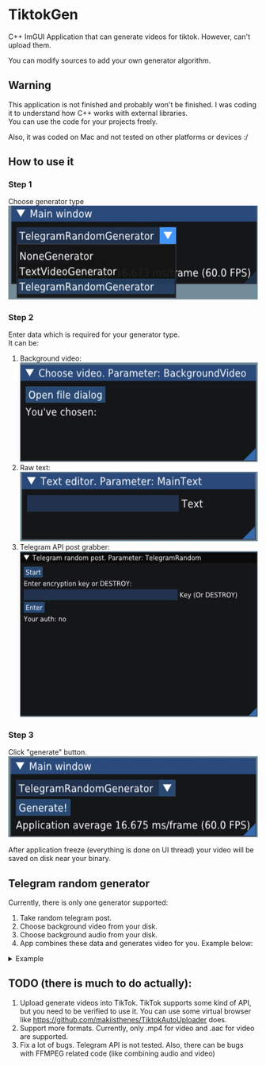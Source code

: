 # TiktokGen
C++ ImGUI Application that can generate videos for tiktok. However, can't upload them.

You can modify sources to add your own generator algorithm. 

## Warning
This application is not finished and probably won't be finished.
I was coding it to understand how C++ works with external libraries.
<br>You can use the code for your projects freely.

Also, it was coded on Mac and not tested on other platforms or devices :/

## How to use it
### Step 1
Choose generator type
![guide step 1](resources/guide1.jpg)

### Step 2
Enter data which is required for your generator type.<br>
It can be:
1) Background video: <br>
![guide step 2_1](resources/guide2.jpg)
2) Raw text: <br>
![guide step 2_2](resources/guide3.jpg)
3) Telegram API post grabber: <br>
![guide step 2_3](resources/guide4.jpg)

### Step 3
Click "generate" button.
![guide step 3](resources/guide5.jpg)

After application freeze
(everything is done on UI thread) your video will be saved on disk near your binary.



## Telegram random generator
Currently, there is only one generator supported:
1) Take random telegram post.
2) Choose background video from your disk.
3) Choose background audio from your disk. 
4) App combines these data and generates video for you. Example below:
<details>
<summary>Example</summary>

![example1](resources/example1.jpg)
</details>

## TODO (there is much to do actually):
1) Upload generate videos into TikTok. TikTok supports some kind of API, but
you need to be verified to use it. You can use some virtual browser like
https://github.com/makiisthenes/TiktokAutoUploader does.
2) Support more formats. Currently, only .mp4 for video and .aac for video are supported.
3) Fix a lot of bugs. Telegram API is not tested. Also,
there can be bugs with FFMPEG related code (like combining audio and video)
